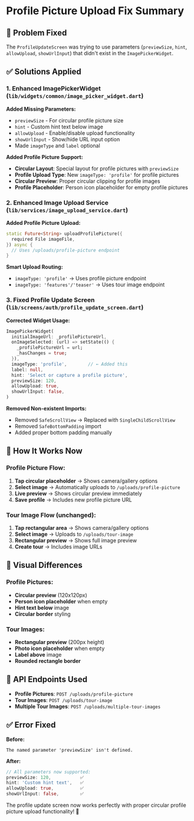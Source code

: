 # Profile Picture Upload Fix Summary

## 🚨 Problem Fixed
The `ProfileUpdateScreen` was trying to use parameters (`previewSize`, `hint`, `allowUpload`, `showUrlInput`) that didn't exist in the `ImagePickerWidget`.

## ✅ Solutions Applied

### 1. Enhanced ImagePickerWidget (`lib/widgets/common/image_picker_widget.dart`)

**Added Missing Parameters:**
- `previewSize` - For circular profile picture size
- `hint` - Custom hint text below image
- `allowUpload` - Enable/disable upload functionality  
- `showUrlInput` - Show/hide URL input option
- Made `imageType` and `label` optional

**Added Profile Picture Support:**
- **Circular Layout**: Special layout for profile pictures with `previewSize`
- **Profile Upload Type**: New `imageType: 'profile'` for profile pictures
- **Circular Preview**: Proper circular clipping for profile images
- **Profile Placeholder**: Person icon placeholder for empty profile pictures

### 2. Enhanced Image Upload Service (`lib/services/image_upload_service.dart`)

**Added Profile Picture Upload:**
```dart
static Future<String> uploadProfilePicture({
  required File imageFile,
}) async {
  // Uses /uploads/profile-picture endpoint
}
```

**Smart Upload Routing:**
- `imageType: 'profile'` → Uses profile picture endpoint
- `imageType: 'features'/'teaser'` → Uses tour image endpoint

### 3. Fixed Profile Update Screen (`lib/screens/auth/profile_update_screen.dart`)

**Corrected Widget Usage:**
```dart
ImagePickerWidget(
  initialImageUrl: _profilePictureUrl,
  onImageSelected: (url) => setState(() {
    _profilePictureUrl = url;
    _hasChanges = true;
  }),
  imageType: 'profile',        // ← Added this
  label: null,
  hint: 'Select or capture a profile picture',
  previewSize: 120,
  allowUpload: true,
  showUrlInput: false,
)
```

**Removed Non-existent Imports:**
- Removed `SafeScrollView` → Replaced with `SingleChildScrollView`
- Removed `SafeBottomPadding` import
- Added proper bottom padding manually

## 🎯 How It Works Now

### Profile Picture Flow:
1. **Tap circular placeholder** → Shows camera/gallery options
2. **Select image** → Automatically uploads to `/uploads/profile-picture`
3. **Live preview** → Shows circular preview immediately
4. **Save profile** → Includes new profile picture URL

### Tour Image Flow (unchanged):
1. **Tap rectangular area** → Shows camera/gallery options  
2. **Select image** → Uploads to `/uploads/tour-image`
3. **Rectangular preview** → Shows full image preview
4. **Create tour** → Includes image URLs

## 🎨 Visual Differences

### Profile Pictures:
- **Circular preview** (120x120px)
- **Person icon placeholder** when empty
- **Hint text below** image
- **Circular border** styling

### Tour Images:
- **Rectangular preview** (200px height)
- **Photo icon placeholder** when empty
- **Label above** image
- **Rounded rectangle border**

## 🔧 API Endpoints Used

- **Profile Pictures**: `POST /uploads/profile-picture`
- **Tour Images**: `POST /uploads/tour-image`
- **Multiple Tour Images**: `POST /uploads/multiple-tour-images`

## ✅ Error Fixed

**Before:**
```
The named parameter 'previewSize' isn't defined.
```

**After:**
```dart
// All parameters now supported:
previewSize: 120,           ✅
hint: 'Custom hint text',   ✅  
allowUpload: true,          ✅
showUrlInput: false,        ✅
```

The profile update screen now works perfectly with proper circular profile picture upload functionality! 🎉